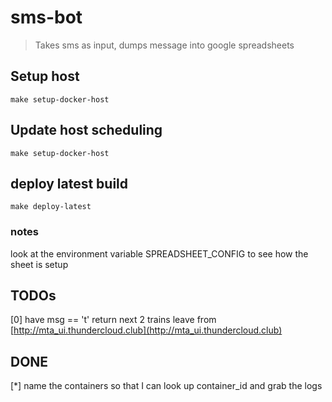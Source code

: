 # sms-bot

> Takes sms as input, dumps message into google spreadsheets


## Setup host
`make setup-docker-host`

## Update host scheduling
`make setup-docker-host`

## deploy latest build
`make deploy-latest`

### notes
look at the environment variable SPREADSHEET_CONFIG to see how the sheet is setup

## TODOs
[0] have msg == 't' return next 2 trains leave from [http://mta_ui.thundercloud.club](http://mta_ui.thundercloud.club)

## DONE
[*] name the containers so that I can look up container_id and grab the logs
